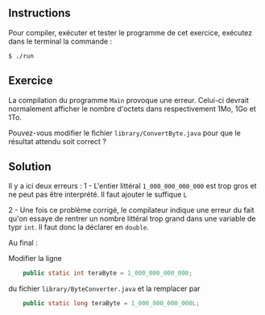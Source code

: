 
Instructions
--------------------------------------------------------------------------------

Pour compiler, exécuter et tester le programme de cet exercice, 
exécutez dans le terminal la commande :

    $ ./run


Exercice
--------------------------------------------------------------------------------

La compilation du programme `Main` provoque une erreur. Celui-ci devrait normalement afficher le nombre d'octets dans respectivement 1Mo, 1Go et 1To.  


Pouvez-vous modifier le fichier `library/ConvertByte.java` pour que le résultat attendu soit correct ?

Solution
--------------------------------------------------------------------------------

Il y a ici deux erreurs :
  1 - L'entier littéral `1_000_000_000_000` est trop gros et ne peut pas être interprété. Il faut ajouter le suffique `L`

  2 - Une fois ce problème corrigé, le compilateur indique une erreur du fait qu'on essaye de rentrer un nombre littéral trop grand dans une variable de typr `int`. Il faut donc la déclarer en `double`.

Au final : 

Modifier la ligne
```java
    public static int teraByte = 1_000_000_000_000;
```
du fichier `library/ByteConverter.java` et la remplacer par
```java
    public static long teraByte = 1_000_000_000_000L;
```    
